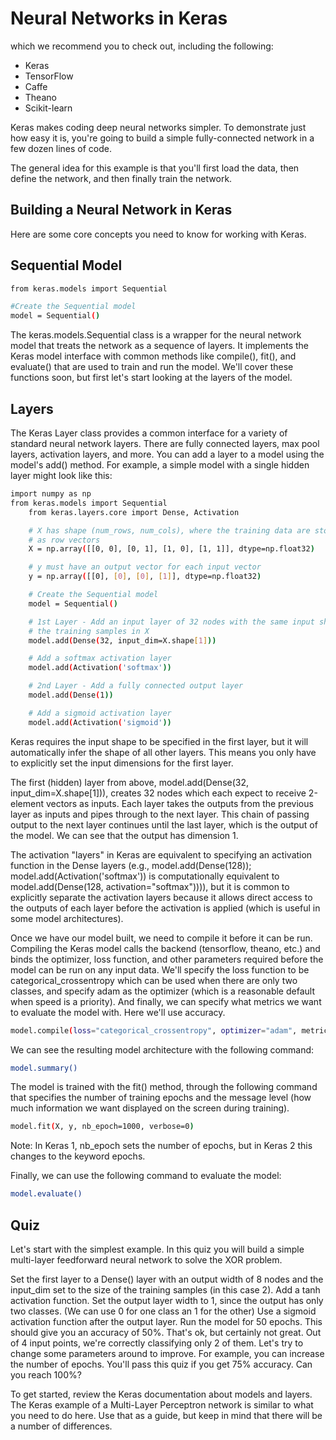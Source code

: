 # Neural Networks in Keras

which we recommend you to check out, including the following:

* Keras
* TensorFlow
* Caffe
* Theano
* Scikit-learn

Keras makes coding deep neural networks simpler.
To demonstrate just how easy it is, you're going to build a simple fully-connected network in a few dozen lines of code.

The general idea for this example is that you'll first load the data, then define the network, and then finally train the network.

## Building a Neural Network in Keras

Here are some core concepts you need to know for working with Keras.

## Sequential Model

```bash
from keras.models import Sequential

#Create the Sequential model
model = Sequential()
```

The keras.models.Sequential class is a wrapper for the neural network model that treats the network as a sequence of layers. It implements the Keras model interface with common methods like compile(), fit(), and evaluate() that are used to train and run the model. We'll cover these functions soon, but first let's start looking at the layers of the model.

## Layers

The Keras Layer class provides a common interface for a variety of standard neural network layers. There are fully connected layers, max pool layers, activation layers, and more. You can add a layer to a model using the model's add() method. For example, a simple model with a single hidden layer might look like this:

```bash
import numpy as np
from keras.models import Sequential
    from keras.layers.core import Dense, Activation

    # X has shape (num_rows, num_cols), where the training data are stored
    # as row vectors
    X = np.array([[0, 0], [0, 1], [1, 0], [1, 1]], dtype=np.float32)

    # y must have an output vector for each input vector
    y = np.array([[0], [0], [0], [1]], dtype=np.float32)

    # Create the Sequential model
    model = Sequential()

    # 1st Layer - Add an input layer of 32 nodes with the same input shape as
    # the training samples in X
    model.add(Dense(32, input_dim=X.shape[1]))

    # Add a softmax activation layer
    model.add(Activation('softmax'))

    # 2nd Layer - Add a fully connected output layer
    model.add(Dense(1))

    # Add a sigmoid activation layer
    model.add(Activation('sigmoid'))
```

Keras requires the input shape to be specified in the first layer, but it will automatically infer the shape of all other layers. This means you only have to explicitly set the input dimensions for the first layer.

The first (hidden) layer from above, model.add(Dense(32, input_dim=X.shape[1])), creates 32 nodes which each expect to receive 2-element vectors as inputs. Each layer takes the outputs from the previous layer as inputs and pipes through to the next layer. This chain of passing output to the next layer continues until the last layer, which is the output of the model. We can see that the output has dimension 1.

The activation "layers" in Keras are equivalent to specifying an activation function in the Dense layers (e.g., model.add(Dense(128)); model.add(Activation('softmax')) is computationally equivalent to model.add(Dense(128, activation="softmax")))), but it is common to explicitly separate the activation layers because it allows direct access to the outputs of each layer before the activation is applied (which is useful in some model architectures).

Once we have our model built, we need to compile it before it can be run. Compiling the Keras model calls the backend (tensorflow, theano, etc.) and binds the optimizer, loss function, and other parameters required before the model can be run on any input data. We'll specify the loss function to be categorical_crossentropy which can be used when there are only two classes, and specify adam as the optimizer (which is a reasonable default when speed is a priority). And finally, we can specify what metrics we want to evaluate the model with. Here we'll use accuracy.

```bash
model.compile(loss="categorical_crossentropy", optimizer="adam", metrics = ["accuracy"])
```

We can see the resulting model architecture with the following command:

```bash
model.summary()
```

The model is trained with the fit() method, through the following command that specifies the number of training epochs and the message level (how much information we want displayed on the screen during training).

```bash
model.fit(X, y, nb_epoch=1000, verbose=0)
```

Note: In Keras 1, nb_epoch sets the number of epochs, but in Keras 2 this changes to the keyword epochs.

Finally, we can use the following command to evaluate the model:

```bash
model.evaluate()
```

## Quiz

Let's start with the simplest example. In this quiz you will build a simple multi-layer feedforward neural network to solve the XOR problem.

Set the first layer to a Dense() layer with an output width of 8 nodes and the input_dim set to the size of the training samples (in this case 2).
Add a tanh activation function.
Set the output layer width to 1, since the output has only two classes. (We can use 0 for one class an 1 for the other)
Use a sigmoid activation function after the output layer.
Run the model for 50 epochs.
This should give you an accuracy of 50%. That's ok, but certainly not great. Out of 4 input points, we're correctly classifying only 2 of them. Let's try to change some parameters around to improve. For example, you can increase the number of epochs. You'll pass this quiz if you get 75% accuracy. Can you reach 100%?

To get started, review the Keras documentation about models and layers. The Keras example of a Multi-Layer Perceptron network is similar to what you need to do here. Use that as a guide, but keep in mind that there will be a number of differences.
